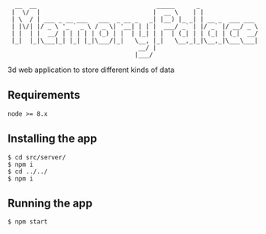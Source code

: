 ```
  __  __                                 _____      _                
 |  \/  |                               |  __ \    | |               
 | \  / | ___ _ __ ___   ___  _ __ _   _| |__) |_ _| | __ _  ___ ___ 
 | |\/| |/ _ \ '_ ` _ \ / _ \| '__| | | |  ___/ _` | |/ _` |/ __/ _ \
 | |  | |  __/ | | | | | (_) | |  | |_| | |  | (_| | | (_| | (_|  __/
 |_|  |_|\___|_| |_| |_|\___/|_|   \__, |_|   \__,_|_|\__,_|\___\___|
                                    __/ |                            
                                   |___/                             
   ```                                                            

3d web application to store different kinds of data

## Requirements
    node >= 8.x

## Installing the app
    $ cd src/server/
    $ npm i
    $ cd ../../
    $ npm i

## Running the app
    $ npm start

